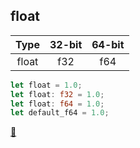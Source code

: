 ## float

|  Type   | 32-bit | 64-bit   |
|:-------:|:------:|:--------:|
|  float  |   f32  |    f64  |

```rust
let float = 1.0;
let float: f32 = 1.0;
let float: f64 = 1.0;
let default_f64 = 1.0;
```

[📒](https://doc.rust-lang.org/1.7.0/book/primitive-types.html#numeric-types)